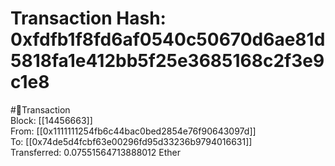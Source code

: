 
Transaction Hash: 0xfdfb1f8fd6af0540c50670d6ae81d5818fa1e412bb5f25e3685168c2f3e9c1e8
====================================================================================
  
#💸Transaction  
Block: [[14456663]]  
From: [[0x1111111254fb6c44bac0bed2854e76f90643097d]]  
To: [[0x74de5d4fcbf63e00296fd95d33236b9794016631]]  
Transferred: 0.07551564713888012 Ether